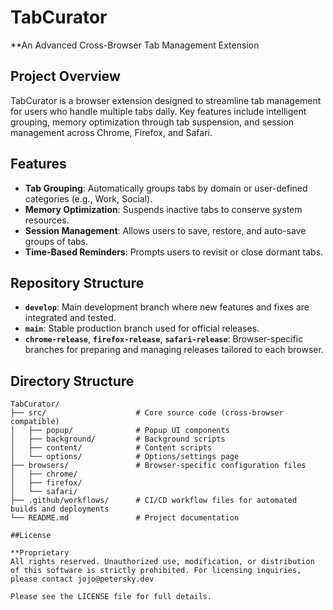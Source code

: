 # TabCurator

**An Advanced Cross-Browser Tab Management Extension

## Project Overview

TabCurator is a browser extension designed to streamline tab management for users who handle multiple tabs daily. Key features include intelligent grouping, memory optimization through tab suspension, and session management across Chrome, Firefox, and Safari.

## Features

- **Tab Grouping**: Automatically groups tabs by domain or user-defined categories (e.g., Work, Social).
- **Memory Optimization**: Suspends inactive tabs to conserve system resources.
- **Session Management**: Allows users to save, restore, and auto-save groups of tabs.
- **Time-Based Reminders**: Prompts users to revisit or close dormant tabs.

## Repository Structure

- **`develop`**: Main development branch where new features and fixes are integrated and tested.
- **`main`**: Stable production branch used for official releases.
- **`chrome-release`**, **`firefox-release`**, **`safari-release`**: Browser-specific branches for preparing and managing releases tailored to each browser.

## Directory Structure

```plaintext
TabCurator/
├── src/                    # Core source code (cross-browser compatible)
│   ├── popup/              # Popup UI components
│   ├── background/         # Background scripts
│   ├── content/            # Content scripts
│   └── options/            # Options/settings page
├── browsers/               # Browser-specific configuration files
│   ├── chrome/
│   ├── firefox/
│   └── safari/
├── .github/workflows/      # CI/CD workflow files for automated builds and deployments
└── README.md               # Project documentation

##License

**Proprietary
All rights reserved. Unauthorized use, modification, or distribution of this software is strictly prohibited. For licensing inquiries, please contact jojo@petersky.dev

Please see the LICENSE file for full details.
